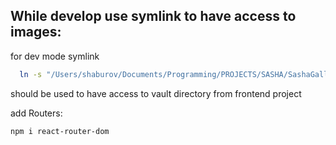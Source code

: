 ## While develop use symlink to have access to images:

for dev mode symlink

```bash
  ln -s "/Users/shaburov/Documents/Programming/PROJECTS/SASHA/SashaGallery/vault" "public/vault"
```

should be used to have access to vault directory from frontend project

add Routers:

```bash
npm i react-router-dom
```
